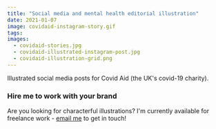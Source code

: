 ```yaml
---
title: "Social media and mental health editorial illustration"
date: 2021-01-07
image: covidaid-instagram-story.gif
tags:
images:
  - covidaid-stories.jpg
  - covidaid-illustrated-instagram-post.jpg
  - covidaid-illustration-grid.png
---
```


Illustrated social media posts for Covid Aid (the UK's covid-19 charity).

### Hire me to work with your brand
Are you looking for characterful illustrations? I'm currently available for freelance work - [email me](mailto:vicky@vickyhughes.co.uk) to get in touch!
